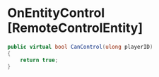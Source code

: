 <Badge type="danger" text="Carbon Compatible"/><Badge type="warning" text="Oxide Compatible"/>
# OnEntityControl [RemoteControlEntity]
```csharp
public virtual bool CanControl(ulong playerID)
{
	return true;
}

```
